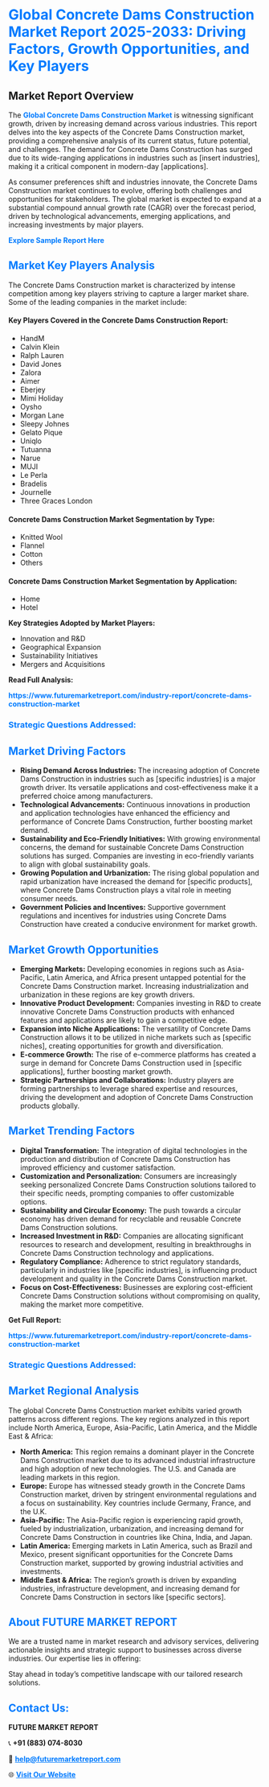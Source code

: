 <h1 style="color: #007BFF;">Global Concrete Dams Construction Market Report 2025-2033: Driving Factors, Growth Opportunities, and Key Players</h1>

<section id="overview">
<h2>Market Report Overview</h2>
<p>The <a href="https://www.futuremarketreport.com/industry-report/concrete-dams-construction-market" style="color: #007BFF; text-decoration: none;"><strong>Global Concrete Dams Construction Market</strong></a> is witnessing significant growth, driven by increasing demand across various industries. This report delves into the key aspects of the Concrete Dams Construction market, providing a comprehensive analysis of its current status, future potential, and challenges. The demand for Concrete Dams Construction has surged due to its wide-ranging applications in industries such as [insert industries], making it a critical component in modern-day [applications].</p>
<p>As consumer preferences shift and industries innovate, the Concrete Dams Construction market continues to evolve, offering both challenges and opportunities for stakeholders. The global market is expected to expand at a substantial compound annual growth rate (CAGR) over the forecast period, driven by technological advancements, emerging applications, and increasing investments by major players.</p>
</section>

<section id="overview">
<p><a href="https://www.futuremarketreport.com/request-sample/reportId=37670" style="color: #007BFF; text-decoration: none;"><strong>Explore Sample Report Here</strong></a></p>
</section>

<section id="key-players">
<h2 style="color: #007BFF;">Market Key Players Analysis</h2>
<p>The Concrete Dams Construction market is characterized by intense competition among key players striving to capture a larger market share. Some of the leading companies in the market include:</p>
<h4>Key Players Covered in the Concrete Dams Construction Report:</h4>
<ul><li>HandM</li><li>Calvin Klein</li><li>Ralph Lauren</li><li>David Jones</li><li>Zalora</li><li>Aimer</li><li>Eberjey</li><li>Mimi Holiday</li><li>Oysho</li><li>Morgan Lane</li><li>Sleepy Johnes</li><li>Gelato Pique</li><li>Uniqlo</li><li>Tutuanna</li><li>Narue</li><li>MUJI</li><li>Le Perla</li><li>Bradelis</li><li>Journelle</li><li>Three Graces London</li></ul>
<h4>Concrete Dams Construction Market Segmentation by Type:</h4>
<ul><li>Knitted Wool</li><li>Flannel</li><li>Cotton</li><li>Others</li></ul>

<h4>Concrete Dams Construction Market Segmentation by Application:</h4>
<ul><li>Home</li><li>Hotel</li></ul>
<p><strong>Key Strategies Adopted by Market Players:</strong></p>
<ul>
<li>Innovation and R&D</li>
<li>Geographical Expansion</li>
<li>Sustainability Initiatives</li>
<li>Mergers and Acquisitions</li>
</ul>
</section>

<section>
<p><strong>Read Full Analysis: </strong></p><a href="https://www.futuremarketreport.com/industry-report/concrete-dams-construction-market" style="color: #007BFF; text-decoration: none;"><strong>https://www.futuremarketreport.com/industry-report/concrete-dams-construction-market</strong></a>
<h3 style="color: #007BFF;">Strategic Questions Addressed:</h3>
</section>

<section id="driving-factors">
<h2 style="color: #007BFF;">Market Driving Factors</h2>
<ul>
<li><strong>Rising Demand Across Industries:</strong> The increasing adoption of Concrete Dams Construction in industries such as [specific industries] is a major growth driver. Its versatile applications and cost-effectiveness make it a preferred choice among manufacturers.</li>
<li><strong>Technological Advancements:</strong> Continuous innovations in production and application technologies have enhanced the efficiency and performance of Concrete Dams Construction, further boosting market demand.</li>
<li><strong>Sustainability and Eco-Friendly Initiatives:</strong> With growing environmental concerns, the demand for sustainable Concrete Dams Construction solutions has surged. Companies are investing in eco-friendly variants to align with global sustainability goals.</li>
<li><strong>Growing Population and Urbanization:</strong> The rising global population and rapid urbanization have increased the demand for [specific products], where Concrete Dams Construction plays a vital role in meeting consumer needs.</li>
<li><strong>Government Policies and Incentives:</strong> Supportive government regulations and incentives for industries using Concrete Dams Construction have created a conducive environment for market growth.</li>
</ul>
</section>

<section id="growth-opportunities">
<h2 style="color: #007BFF;">Market Growth Opportunities</h2>
<ul>
<li><strong>Emerging Markets:</strong> Developing economies in regions such as Asia-Pacific, Latin America, and Africa present untapped potential for the Concrete Dams Construction market. Increasing industrialization and urbanization in these regions are key growth drivers.</li>
<li><strong>Innovative Product Development:</strong> Companies investing in R&D to create innovative Concrete Dams Construction products with enhanced features and applications are likely to gain a competitive edge.</li>
<li><strong>Expansion into Niche Applications:</strong> The versatility of Concrete Dams Construction allows it to be utilized in niche markets such as [specific niches], creating opportunities for growth and diversification.</li>
<li><strong>E-commerce Growth:</strong> The rise of e-commerce platforms has created a surge in demand for Concrete Dams Construction used in [specific applications], further boosting market growth.</li>
<li><strong>Strategic Partnerships and Collaborations:</strong> Industry players are forming partnerships to leverage shared expertise and resources, driving the development and adoption of Concrete Dams Construction products globally.</li>
</ul>
</section>

<section id="trending-factors">
<h2 style="color: #007BFF;">Market Trending Factors</h2>
<ul>
<li><strong>Digital Transformation:</strong> The integration of digital technologies in the production and distribution of Concrete Dams Construction has improved efficiency and customer satisfaction.</li>
<li><strong>Customization and Personalization:</strong> Consumers are increasingly seeking personalized Concrete Dams Construction solutions tailored to their specific needs, prompting companies to offer customizable options.</li>
<li><strong>Sustainability and Circular Economy:</strong> The push towards a circular economy has driven demand for recyclable and reusable Concrete Dams Construction solutions.</li>
<li><strong>Increased Investment in R&D:</strong> Companies are allocating significant resources to research and development, resulting in breakthroughs in Concrete Dams Construction technology and applications.</li>
<li><strong>Regulatory Compliance:</strong> Adherence to strict regulatory standards, particularly in industries like [specific industries], is influencing product development and quality in the Concrete Dams Construction market.</li>
<li><strong>Focus on Cost-Effectiveness:</strong> Businesses are exploring cost-efficient Concrete Dams Construction solutions without compromising on quality, making the market more competitive.</li>
</ul>
</section>

<section>
<p><strong>Get Full Report: </strong></p><a href="https://www.futuremarketreport.com/industry-report/concrete-dams-construction-market" style="color: #007BFF; text-decoration: none;"><strong>https://www.futuremarketreport.com/industry-report/concrete-dams-construction-market</strong></a>
<h3 style="color: #007BFF;">Strategic Questions Addressed:</h3>
</section>


<section id="regional-analysis">
<h2 style="color: #007BFF;">Market Regional Analysis</h2>
<p>The global Concrete Dams Construction market exhibits varied growth patterns across different regions. The key regions analyzed in this report include North America, Europe, Asia-Pacific, Latin America, and the Middle East & Africa:</p>
<ul>
<li><strong>North America:</strong> This region remains a dominant player in the Concrete Dams Construction market due to its advanced industrial infrastructure and high adoption of new technologies. The U.S. and Canada are leading markets in this region.</li>
<li><strong>Europe:</strong> Europe has witnessed steady growth in the Concrete Dams Construction market, driven by stringent environmental regulations and a focus on sustainability. Key countries include Germany, France, and the U.K.</li>
<li><strong>Asia-Pacific:</strong> The Asia-Pacific region is experiencing rapid growth, fueled by industrialization, urbanization, and increasing demand for Concrete Dams Construction in countries like China, India, and Japan.</li>
<li><strong>Latin America:</strong> Emerging markets in Latin America, such as Brazil and Mexico, present significant opportunities for the Concrete Dams Construction market, supported by growing industrial activities and investments.</li>
<li><strong>Middle East & Africa:</strong> The region’s growth is driven by expanding industries, infrastructure development, and increasing demand for Concrete Dams Construction in sectors like [specific sectors].</li>
</ul>
</section>

<footer>
<h2 style="color: #007BFF;">About FUTURE MARKET REPORT</h2>
<p>We are a trusted name in market research and advisory services, delivering actionable insights and strategic support to businesses across diverse industries. Our expertise lies in offering:</p>

<p>Stay ahead in today’s competitive landscape with our tailored research solutions.</p>

<h2 style="color: #007BFF;">Contact Us:</h2>
<p><strong>FUTURE MARKET REPORT</strong></p>
<p>📞 <strong>+91 (883) 074-8030</strong></p>
<p>📧 <strong><a href="mailto:help@futuremarketreport.com" style="color: #007BFF;">help@futuremarketreport.com</a></strong></p>
<p>🌐 <strong><a href="https://www.futuremarketreport.com/" style="color: #007BFF;">Visit Our Website</a></strong></p>
</footer>